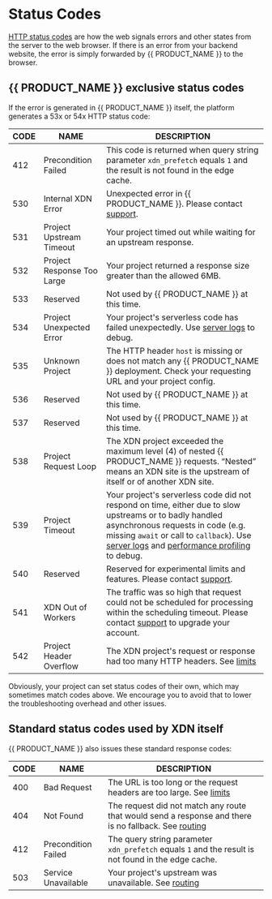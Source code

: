 # Status Codes

[HTTP status codes](https://en.wikipedia.org/wiki/List_of_HTTP_status_codes) are how the web signals errors and other states from the server to the web browser. If there is an error from your backend website, the error is simply forwarded by {{ PRODUCT_NAME }} to the browser.

## {{ PRODUCT_NAME }} exclusive status codes

If the error is generated in {{ PRODUCT_NAME }} itself, the platform generates a 53x or 54x HTTP status code:

| CODE | NAME                       | DESCRIPTION                                                                                                                                                                                                                                                                                         |
| ---- | -------------------------- | --------------------------------------------------------------------------------------------------------------------------------------------------------------------------------------------------------------------------------------------------------------------------------------------------- |
| 412  | Precondition Failed        | This code is returned when query string parameter `xdn_prefetch` equals `1` and the result is not found in the edge cache.                                                                                                                                                                          |
| 530  | Internal XDN Error         | Unexpected error in {{ PRODUCT_NAME }}. Please contact [support](https://help.moovweb.com).                                                                                                                                                                                                         |
| 531  | Project Upstream Timeout   | Your project timed out while waiting for an upstream response.                                                                                                                                                                                                                                      |
| 532  | Project Response Too Large | Your project returned a response size greater than the allowed 6MB.                                                                                                                                                                                                                                 |
| 533  | Reserved                   | Not used by {{ PRODUCT_NAME }} at this time.                                                                                                                                                                                                                                                        |
| 534  | Project Unexpected Error   | Your project's serverless code has failed unexpectedly. Use [server logs](/guides/logs#section_server_logs) to debug.                                                                                                                                                                               |
| 535  | Unknown Project            | The HTTP header `host` is missing or does not match any {{ PRODUCT_NAME }} deployment. Check your requesting URL and your project config.                                                                                                                                                           |
| 536  | Reserved                   | Not used by {{ PRODUCT_NAME }} at this time.                                                                                                                                                                                                                                                        |
| 537  | Reserved                   | Not used by {{ PRODUCT_NAME }} at this time.                                                                                                                                                                                                                                                        |
| 538  | Project Request Loop       | The XDN project exceeded the maximum level (4) of nested {{ PRODUCT_NAME }} requests. “Nested” means an XDN site is the upstream of itself or of another XDN site.                                                                                                                                  |
| 539  | Project Timeout            | Your project's serverless code did not respond on time, either due to slow upstreams or to badly handled asynchronous requests in code (e.g. missing `await` or call to `callback`). Use [server logs](/guides/logs#section_server_logs) and [performance profiling](/guides/performance) to debug. |
| 540  | Reserved                   | Reserved for experimental limits and features. Please contact [support](https://help.moovweb.com).                                                                                                                                                                                                  |
| 541  | XDN Out of Workers         | The traffic was so high that request could not be scheduled for processing within the scheduling timeout. Please contact [support](/guides/support) to upgrade your account.                                                                                                                        |
| 542  | Project Header Overflow    | The XDN project's request or response had too many HTTP headers. See [limits](/guides/limits)                                                                                                                                                                                                       |

Obviously, your project can set status codes of their own, which may sometimes match codes above. We encourage you to avoid that to lower the troubleshooting overhead and other issues.

## Standard status codes used by XDN itself

{{ PRODUCT_NAME }} also issues these standard response codes:

| CODE | NAME                | DESCRIPTION                                                                                                     |
| ---- | ------------------- | --------------------------------------------------------------------------------------------------------------- |
| 400  | Bad Request         | The URL is too long or the request headers are too large. See [limits](limits)                                  |
| 404  | Not Found           | The request did not match any route that would send a response and there is no fallback. See [routing](routing) |
| 412  | Precondition Failed | The query string parameter `xdn_prefetch` equals `1` and the result is not found in the edge cache.             |
| 503  | Service Unavailable | Your project's upstream was unavailable. See [routing](routing)                                                 |
